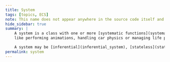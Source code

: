 ```yaml
---
title: System
tags: [topics, ECS] 
note: This name does not appear anywhere in the source code itself and is only introduced for the sake of this wiki.
hide_sidebar: true
summary: |
    A system is a class with one or more [systematic functions](systematic_function) as members that taken together solve a high-level game task,
    like performing animations, handling car physics or managing life processes of a game character.  

    A system may be [inferential](inferential_system), [stateless](stateless_system) or [audiovisual](audiovisual_system).
permalink: system
---
```


